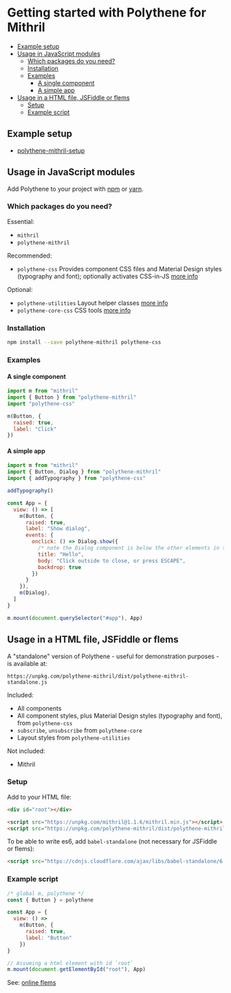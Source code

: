 # Getting started with Polythene for Mithril

<!-- MarkdownTOC autolink="true" autoanchor="true" bracket="round" levels="1,2,3" -->

- [Example setup](#example-setup)
- [Usage in JavaScript modules](#usage-in-javascript-modules)
  - [Which packages do you need?](#which-packages-do-you-need)
  - [Installation](#installation)
  - [Examples](#examples)
    - [A single component](#a-single-component)
    - [A simple app](#a-simple-app)
- [Usage in a HTML file, JSFiddle or flems](#usage-in-a-html-file-jsfiddle-or-flems)
  - [Setup](#setup)
  - [Example script](#example-script)

<!-- /MarkdownTOC -->


<a id="example-setup"></a>
## Example setup

* [polythene-mithril-setup](https://github.com/ArthurClemens/polythene-mithril-setup)


<a id="usage-in-javascript-modules"></a>
## Usage in JavaScript modules

Add Polythene to your project with [npm](https://www.npmjs.com) or [yarn](https://yarnpkg.com/).

<a id="which-packages-do-you-need"></a>
### Which packages do you need?

Essential:

* `mithril`
* `polythene-mithril`

Recommended:

* `polythene-css` Provides component CSS files and Material Design styles (typography and font); optionally activates CSS-in-JS [more info](css.md)

Optional:

* `polythene-utilities` Layout helper classes [more info](packages/polythene-utilities.md)
* `polythene-core-css` CSS tools [more info](packages/polythene-core-css.md)

<a id="installation"></a>
### Installation

```bash
npm install --save polythene-mithril polythene-css
```


<a id="examples"></a>
### Examples

#### A single component

```javascript
import m from "mithril"
import { Button } from "polythene-mithril"
import "polythene-css"

m(Button, {
  raised: true,
  label: "Click"
})
```

#### A simple app

```javascript
import m from "mithril"
import { Button, Dialog } from "polythene-mithril"
import { addTypography } from "polythene-css"

addTypography()

const App = {
  view: () => [
    m(Button, {
      raised: true,
      label: "Show dialog",
      events: {
        onclick: () => Dialog.show({
          /* note the Dialog component is below the other elements in the app */
          title: "Hello",
          body: "Click outside to close, or press ESCAPE",
          backdrop: true
        })
      }
    }),
    m(Dialog),
  ]
}

m.mount(document.querySelector("#app"), App)
```


<a id="usage-in-a-html-file-or-jsfiddle"></a>
## Usage in a HTML file, JSFiddle or flems

A "standalone" version of Polythene - useful for demonstration purposes - is available at:

```
https://unpkg.com/polythene-mithril/dist/polythene-mithril-standalone.js
```

Included:

* All components
* All component styles, plus Material Design styles (typography and font), from `polythene-css`
* `subscribe`, `unsubscribe` from `polythene-core`
* Layout styles from `polythene-utilities`

Not included:

* Mithril

<a id="setup"></a>
### Setup

Add to your HTML file:

```html
<div id="root"></div>

<script src="https://unpkg.com/mithril@1.1.6/mithril.min.js"></script>
<script src="https://unpkg.com/polythene-mithril/dist/polythene-mithril-standalone.js"></script>
```

To be able to write es6, add `babel-standalone` (not necessary for JSFiddle or flems):

```html
<script src="https://cdnjs.cloudflare.com/ajax/libs/babel-standalone/6.26.0/babel.min.js"></script>
```

<a id="example-script"></a>
### Example script

```javascript
/* global m, polythene */
const { Button } = polythene

const App = {
  view: () =>
    m(Button, {
      raised: true,
      label: "Button"
    })
}

// Assuming a html element with id `root`
m.mount(document.getElementById("root"), App)
```


See: [online flems](https://flems.io/#0=N4Igxg9gdgzhA2BTEAucD4EMAONEBMQAaEGMAJw1QG0AGIgRloDYBmAXRIDMBLJGGqCiYAtsjQA6ABYAXEfGLooMxMtQgAOlAA8Zcj2wyABDHJgAvBpCyZuFAHp7mcjKkBXM0jGwJAcx6ubgBGEjwQTjB4MjD22AgAnq6qiPYwMphQ+Jjw0Clx8IlSyQC0IgFS+vCxCUlQiKXllcVpGVk5dRIAVjBWAHzaqRQGMr1aWrpDhiZmltYytjAOTi7unojeMH7lwaHhmJGI0dUFtSktmdm5x4UlYJHXp8V3MM3pF+2IXT0g-YP6hqMoON8DwAG5GHj4WaUCAyPoDEGg3ogAC+RCEonEIC+ikgylUMnUeLSRmARgAQm55tAjCijOYjPkbnUxlBicYAILYbD00laIxGUE8RAAdxQRgAFABKemAgUCkQSynUqBEPlQeXy8iYHh4fDimTkNyIIj8zVGLBBRDwcVWZUyaBWM0ClFSrQo1kiCQiCBuZQS-AQMBubwyPyHACiXgJ5PiAEl8BKrDC4SApWqudgpYo8EgwDIwrB1AAWFAMACsqPRIGEYnUEmeuOgKjUaFRnBA8B4UAA1gIUNQMXW0GVXJVFB4FGgbHZHH7sD3fA2ICJ7KOKnwAAIAJgktAkrDXjT43u7OJIMni2CxemG7ZRQA)


